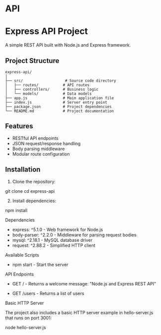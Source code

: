 ﻿# API

# Express API Project

A simple REST API built with Node.js and Express framework.

## Project Structure

```
express-api/
│
├── src/                   # Source code directory
│   ├── routes/           # API routes
│   ├── controllers/      # Business logic
│   └── models/           # Data models
├── app.js                # Main application file
├── index.js              # Server entry point
├── package.json          # Project dependencies
└── README.md             # Project documentation
```


## Features

- RESTful API endpoints
- JSON request/response handling
- Body parsing middleware
- Modular route configuration

## Installation

1. Clone the repository:

git clone <repository-url>
cd express-api

2. Install dependencies:

npm install

Dependencies
- express: ^5.1.0 - Web framework for Node.js
- body-parser: ^2.2.0 - Middleware for parsing request bodies
- mysql: ^2.18.1 - MySQL database driver
- request: ^2.88.2 - Simplified HTTP client

Available Scripts
- npm start - Start the server

API Endpoints
- GET / - Returns a welcome message: "Node.js and Express REST API"

- GET /users - Returns a list of users

Basic HTTP Server

The project also includes a basic HTTP server example in hello-server.js that runs on port 3001:

node hello-server.js

